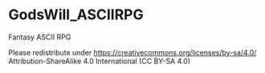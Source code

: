 # GodsWill_ASCIIRPG
Fantasy ASCII RPG

Please redistribute under https://creativecommons.org/licenses/by-sa/4.0/ Attribution-ShareAlike 4.0 International (CC BY-SA 4.0)
